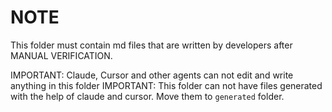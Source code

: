 # NOTE

This folder must contain md files that are written by developers after MANUAL VERIFICATION.

IMPORTANT: Claude, Cursor and other agents can not edit and write anything in this folder
IMPORTANT: This folder can not have files generated with the help of claude and cursor. Move them to `generated` folder.
